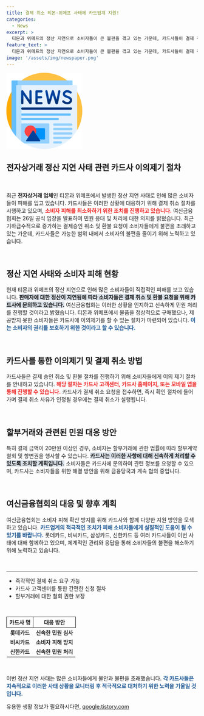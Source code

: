 ```yaml
---
title: 결제 취소 티몬·위메프 사태에 카드업계 지원!
categories:
  - News
excerpt: >
  티몬과 위메프의 정산 지연으로 소비자들이 큰 불편을 겪고 있는 가운데, 카드사들이 결제 취소와 환불 절차를 신속히 진행하겠다고 발표했습니다. 피해 확산 방지를 위한 조치가 시작되었지만, 과정에서 일부 지연이 예상된다고 합니다.
feature_text: >
  티몬과 위메프의 정산 지연으로 소비자들이 큰 불편을 겪고 있는 가운데, 카드사들이 결제 취소와 환불 절차를 신속히 진행하겠다고 발표했습니다. 피해 확산 방지를 위한 조치가 시작되었지만, 과정에서 일부 지연이 예상된다고 합니다.
image: '/assets/img/newspaper.png'
---
```


<p><img src="/assets/img/newspaper.png" alt="kimp 속보" /></p>

<h2 data-ke-size="size26">전자상거래 정산 지연 사태 관련 카드사 이의제기 절차</h2>

<p data-ke-size="size16">&nbsp;</p>

<p data-ke-size="size16">최근 <b>전자상거래 업체</b>인 티몬과 위메프에서 발생한 정산 지연 사태로 인해 많은 소비자들이 피해를 입고 있습니다. 카드사들은 이러한 상황에 대응하기 위해 결제 취소 절차를 시행하고 있으며, <b><span style="color: #ee2323;">소비자 피해를 최소화하기 위한 조치를 진행하고 있습니다.</span></b> 여신금융협회는 26일 공식 입장을 발표하여 민원 응대 및 처리에 대한 의지를 밝혔습니다. 최근 기하급수적으로 증가하는 결제승인 취소 및 환불 요청이 소비자들에게 불편을 초래하고 있는 가운데, 카드사들은 가능한 범위 내에서 소비자의 불편을 줄이기 위해 노력하고 있습니다.</p>

<p data-ke-size="size16">&nbsp;</p>

<h2 data-ke-size="size26">정산 지연 사태와 소비자 피해 현황</h2>

<p data-ke-size="size16">현재 티몬과 위메프의 정산 지연으로 인해 많은 소비자들이 직접적인 피해를 보고 있습니다. <b><span style="background-color: #21538527;">판매자에 대한 정산이 지연됨에 따라 소비자들은 결제 취소 및 환불 요청을 위해 카드사에 문의하고 있습니다.</span></b> 여신금융협회는 이러한 상황을 인지하고 신속하게 민원 처리를 진행할 것이라고 밝혔습니다. 티몬과 위메프에서 물품을 정상적으로 구매했으나, 제공받지 못한 소비자들은 카드사에 이의제기를 할 수 있는 절차가 마련되어 있습니다. <b><span style="color: #1a5490;">이는 소비자의 권리를 보호하기 위한 것이라고 할 수 있습니다.</span></b></p>

<p data-ke-size="size16">&nbsp;</p>

<h2 data-ke-size="size26">카드사를 통한 이의제기 및 결제 취소 방법</h2>

<p data-ke-size="size16">카드사들은 결제 승인 취소 및 환불 절차를 진행하기 위해 소비자들에게 이의 제기 절차를 안내하고 있습니다. <b><span style="color: #ee2323;">해당 절차는 카드사 고객센터, 카드사 홈페이지, 또는 모바일 앱을 통해 진행할 수 있습니다.</span></b> 카드사가 결제 취소 요청을 접수하면, 즉시 확인 절차에 들어가며 결제 취소 사유가 인정될 경우에는 결제 취소가 실행됩니다.</p>

<p data-ke-size="size16">&nbsp;</p>

<h2 data-ke-size="size26">할부거래와 관련된 민원 대응 방안</h2>

<p data-ke-size="size16">특히 결제 금액이 20만원 이상인 경우, 소비자는 할부거래에 관한 법률에 따라 할부계약 철회 및 항변권을 행사할 수 있습니다. <b><span style="background-color: #21538527;">카드사는 이러한 사항에 대해 신속하게 처리할 수 있도록 조치할 계획입니다.</span></b> 소비자들은 카드사에 문의하여 관련 정보를 요청할 수 있으며, 카드사는 소비자들을 위한 해결 방안을 위해 금융당국과 계속 협의 중입니다.</p>

<p data-ke-size="size16">&nbsp;</p>

<h2 data-ke-size="size26">여신금융협회의 대응 및 향후 계획</h2>

<p data-ke-size="size16">여신금융협회는 소비자 피해 확산 방지를 위해 카드사와 함께 다양한 지원 방안을 모색하고 있습니다. <b><span style="color: #1a5490;">카드업계의 적극적인 조치가 피해 소비자들에게 실질적인 도움이 될 수 있기를 바랍니다.</span></b> 롯데카드, 비씨카드, 삼성카드, 신한카드 등 여러 카드사들이 이번 사태에 대해 함께하고 있으며, 체계적인 관리와 응답을 통해 소비자들의 불편을 해소하기 위해 노력하고 있습니다.</p>

<p data-ke-size="size16">&nbsp;</p>

<hr>

<ul>
    <li> 즉각적인 결제 취소 요구 가능</li>
    <li> 카드사 고객센터를 통한 간편한 신청 절차</li>
    <li> 할부거래에 대한 철회 권한 보장</li>
</ul>

<p data-ke-size="size16">&nbsp;</p>

<table style="width: 100%; border-collapse: collapse;">
    <thead>
        <tr>
            <th style="text-align: center; border: 1px solid black;">카드사 명</th>
            <th style="text-align: center; border: 1px solid black;">대응 방안</th>
        </tr>
    </thead>
    <tbody>
        <tr>
            <td style="text-align: center; height: 17px;"><b>롯데카드</b></td>
            <td style="text-align: center; height: 17px;"><b>신속한 민원 심사</b></td>
        </tr>
        <tr>
            <td style="text-align: center; height: 17px;"><b>비씨카드</b></td>
            <td style="text-align: center; height: 17px;"><b>소비자 피해 방지</b></td>
        </tr>
        <tr>
            <td style="text-align: center; height: 17px;"><b>신한카드</b></td>
            <td style="text-align: center; height: 17px;"><b>신속한 민원 처리</b></td>
        </tr>
    </tbody>
</table>

<p data-ke-size="size16">&nbsp;</p>

<p data-ke-size="size16">이번 정산 지연 사태는 많은 소비자들에게 불안과 불편을 초래했습니다. <b><span style="color: #1a5490;">각 카드사들은 지속적으로 이러한 사태 상황을 모니터링 후 적극적으로 대처하기 위한 노력을 기울일 것입니다.</span></b></p>
유용한 생활 정보가 필요하시다면, <a href="https://qoogle.tistory.com" rel="dofollow">qoogle.tistory.com</a>


